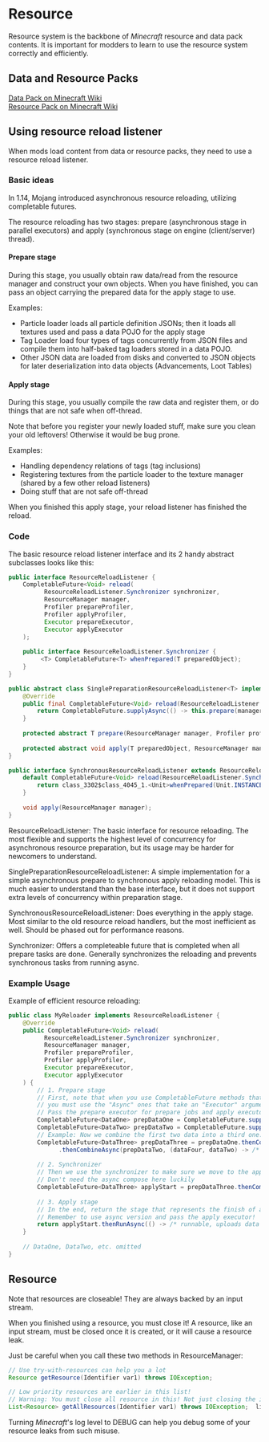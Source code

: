# Resource

Resource system is the backbone of *Minecraft* resource and data pack
contents. It is important for modders to learn to use the resource
system correctly and efficiently.

## Data and Resource Packs

[Data Pack on Minecraft
Wiki](https://minecraft.gamepedia.com/Data_Pack)  
[Resource Pack on Minecraft
Wiki](https://minecraft.gamepedia.com/Resource_Pack)

## Using resource reload listener

When mods load content from data or resource packs, they need to use a
resource reload listener.

### Basic ideas

In 1.14, Mojang introduced asynchronous resource reloading, utilizing
completable futures.

The resource reloading has two stages: prepare (asynchronous stage in
parallel executors) and apply (synchronous stage on engine
(client/server) thread).

#### Prepare stage

During this stage, you usually obtain raw data/read from the resource
manager and construct your own objects. When you have finished, you can
pass an object carrying the prepared data for the apply stage to use.

Examples:

- Particle loader loads all particle definition JSONs; then it loads
  all textures used and pass a data POJO for the apply stage
- Tag Loader load four types of tags concurrently from JSON files and
  compile them into half-baked tag loaders stored in a data POJO.
- Other JSON data are loaded from disks and converted to JSON objects
  for later deserialization into data objects (Advancements, Loot
  Tables)

#### Apply stage

During this stage, you usually compile the raw data and register them,
or do things that are not safe when off-thread.

Note that before you register your newly loaded stuff, make sure you
clean your old leftovers\! Otherwise it would be bug prone.

Examples:

- Handling dependency relations of tags (tag inclusions)
- Registering textures from the particle loader to the texture manager
  (shared by a few other reload listeners)
- Doing stuff that are not safe off-thread

When you finished this apply stage, your reload listener has finished
the reload.

### Code

The basic resource reload listener interface and its 2 handy abstract
subclasses looks like this:

```java
public interface ResourceReloadListener {
    CompletableFuture<Void> reload(
          ResourceReloadListener.Synchronizer synchronizer,
          ResourceManager manager,
          Profiler prepareProfiler,
          Profiler applyProfiler,
          Executor prepareExecutor,
          Executor applyExecutor
    );
    
    public interface ResourceReloadListener.Synchronizer {
         <T> CompletableFuture<T> whenPrepared(T preparedObject);
    }
}

public abstract class SinglePreparationResourceReloadListener<T> implements ResourceReloadListener {
    @Override
    public final CompletableFuture<Void> reload(ResourceReloadListener.Synchronizer class_3302$class_4045_1, ResourceManager manager, Profiler prepareProfiler, Profiler applyProfiler, Executor prepareExecutor, Executor applyExecutor) {
        return CompletableFuture.supplyAsync(() -> this.prepare(manager, prepareProfiler), prepareExecutor).thenCompose(ResourceReloadListener.Synchronizer::method_18352).thenAcceptAsync(object -> this.apply(object, manager, applyProfiler), applyExecutor);
    }
    
    protected abstract T prepare(ResourceManager manager, Profiler profiler);
    
    protected abstract void apply(T preparedObject, ResourceManager manager, Profiler profiler);
}

public interface SynchronousResourceReloadListener extends ResourceReloadListener {
    default CompletableFuture<Void> reload(ResourceReloadListener.Synchronizer class_3302$class_4045_1, ResourceManager manager, Profiler prepareProfiler, Profiler applyProfiler, Executor prepareExecutor, Executor applyExecutor) {
        return class_3302$class_4045_1.<Unit>whenPrepared(Unit.INSTANCE).thenRunAsync(() -> this.apply(manager), applyExecutor);
    }
    
    void apply(ResourceManager manager);
}
```

ResourceReloadListener: The basic interface for resource reloading. The
most flexible and supports the highest level of concurrency for
asynchronous resource preparation, but its usage may be harder for
newcomers to understand.

SinglePreparationResourceReloadListener: A simple implementation for a
simple asynchronous prepare to synchronous apply reloading model. This
is much easier to understand than the base interface, but it does not
support extra levels of concurrency within preparation stage.

SynchronousResourceReloadListener: Does everything in the apply stage.
Most similar to the old resource reload handlers, but the most
inefficient as well. Should be phased out for performance reasons.

Synchronizer: Offers a completeable future that is completed when all
prepare tasks are done. Generally synchronizes the reloading and
prevents synchronous tasks from running async.

### Example Usage

Example of efficient resource reloading:

```java
public class MyReloader implements ResourceReloadListener {
    @Override
    public CompletableFuture<Void> reload(
          ResourceReloadListener.Synchronizer synchronizer,
          ResourceManager manager,
          Profiler prepareProfiler,
          Profiler applyProfiler,
          Executor prepareExecutor,
          Executor applyExecutor
    ) {
        // 1. Prepare stage
        // First, note that when you use CompletableFuture methods that executes some code,
        // you must use the "Async" ones that take an "Executor" argument!
        // Pass the prepare executor for prepare jobs and apply executor for apply jobs
        CompletableFuture<DataOne> prepDataOne = CompletableFuture.supplyAsync(() -> /* supplier, prepares data one */, prepareExecutor);
        CompletableFuture<DataTwo> prepDataTwo = CompletableFuture.supplyAsync(() -> /* supplier, prepares data two */, prepareExecutor);
        // Example: Now we combine the first two data into a third one.
        CompletableFuture<DataThree> prepDataThree = prepDataOne.thenComposeAsync((dataOne) -> /* function, maps to data four */, prepareExecutor)
              .thenCombineAsync(prepDataTwo, (dataFour, dataTwo) -> /* bifunction, merges these two data to data three */, prepareExecutor);
        
        // 2. Synchronizer
        // Then we use the synchronizer to make sure we move to the apply stage
        // Don't need the async compose here luckily
        CompletableFuture<DataThree> applyStart = prepDataThree.thenCompose(synchronizer::whenPrepared);
        
        // 3. Apply stage
        // In the end, return the stage that represents the finish of apply stage
        // Remember to use async version and pass the apply executor!
        return applyStart.thenRunAsync(() -> /* runnable, uploads data three here */, applyExecutor);
    }
    
    // DataOne, DataTwo, etc. omitted
}
```

## Resource

Note that resources are closeable\! They are always backed by an input
stream.

When you finished using a resource, you must close it\! A resource, like
an input stream, must be closed once it is created, or it will cause a
resource leak.

Just be careful when you call these two methods in ResourceManager:

```java
// Use try-with-resources can help you a lot
Resource getResource(Identifier var1) throws IOException;

// Low priority resources are earlier in this list!
// Warning: You must close all resource in this! Not just closing the input stream, there is another input stream for the mcmeta file!
List<Resource> getAllResources(Identifier var1) throws IOException;  list!
```

Turning *Minecraft*'s log level to DEBUG can help you debug some of your
resource leaks from such misuse.
